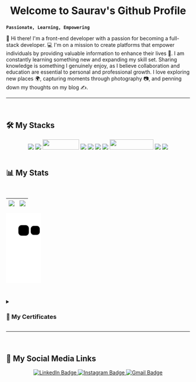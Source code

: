<h1 align="center">
  <b>Welcome to Saurav's Github Profile</b>
</h1>

**`Passionate, Learning, Empowering`**

👋 Hi there! I'm a front-end developer with a passion for becoming a full-stack developer. 💻 I'm on a mission to create platforms that empower individuals by providing valuable information to enhance their lives 🚀. I am constantly learning something new and expanding my skill set. Sharing knowledge is something I genuinely enjoy, as I believe collaboration and education are essential to personal and professional growth. I love exploring new places 🌍, capturing moments through photography 📷, and penning down my thoughts on my blog ✍️.

---
<br/>

## :hammer_and_wrench: My Stacks
<div align="center">
<img src="https://img.shields.io/badge/html5-%23E34F26.svg?style=for-the-badge&logo=html5&logoColor=white">
<img src="https://img.shields.io/badge/css3-%231572B6.svg?style=for-the-badge&logo=css3&logoColor=white">
<img width="100" height="28" src="https://img.shields.io/badge/javascript-%23323330.svg?style=for-the-badge&logo=javascript&logoColor=%23F7DF1E">
<img src ="https://img.shields.io/badge/Django-092E20?style=for-the-badge&logo=django&logoColor=white">
<img src="https://img.shields.io/badge/D3.js-F9A03C?logo=d3dotjs&logoColor=fff&style=for-the-badge">
<img src="https://img.shields.io/badge/python-3670A0?style=for-the-badge&logo=python&logoColor=ffdd54">

<!-- OTHER BADGES -->

<img src="https://img.shields.io/badge/Netlify-00C7B7?style=for-the-badge&logo=netlify&logoColor=white">
<img width="120" height="28" src="https://img.shields.io/badge/Visual%20Studio%20Code-0078d7.svg?style=for-the-badge&logo=visual-studio-code&logoColor=white">
<!--  OTHER BADGES-->
   
<img src="https://img.shields.io/badge/Windows-0078D6?style=for-the-badge&logo=windows&logoColor=white">
<img src="https://img.shields.io/badge/Ubuntu-E95420?logo=ubuntu&logoColor=fff&style=for-the-badge">
</div>

<br/>


## 📊 My Stats

<br/>

| <a href="https://github.com/sauravtiwari1?tab=repositories"><img align="center" src="sauravtiwari1-fr9gio8lx-sauravtiwari1s-projects.vercel.app/api?username=sauravtiwari1&show_icons=true&theme=radical" /> | <img align="center" src="sauravtiwari1-fr9gio8lx-sauravtiwari1s-projects.vercel.app/api/top-langs/?username=saurav&layout=compact&theme=radical" /></a> |
| ------------- | ------------- |

![Snake animation](https://github.com/sauravtiwari1/sauravtiwari1/blob/output/github-contribution-grid-snake.svg)

#

<details>
  <summary> <h3>📜 My Certificates</h3></summary>
  <div align="center">
  <a href="https://www.freecodecamp.org/certification/saurav-tiwari/responsive-web-design" rel="noopener noreferrer"><img width="35%" src="https://img.shields.io/badge/HTML5-E34F26?logo=html5&logoColor=fff&style=flat" alt="Responsive Web Design Badge"></a>
  <br/>
  <br/>
  <a href="https://www.freecodecamp.org/certification/saurav-tiwari/data-visualization" rel="noopener noreferrer"><img width="35%" src="https://img.shields.io/badge/D3.js-F9A03C?logo=d3dotjs&logoColor=fff&style=flat" alt="D3.js Badge"></a>
  </div>
</details>

---
<br/>

## :link: My Social Media Links
<div id="badges" align="center">
  <a href="https://www.linkedin.com/in/sauravtiwari2005/" rel="noopener noreferrer">
    <img src="https://img.shields.io/badge/LinkedIn-blue?style=for-the-badge&logo=linkedin&logoColor=white" alt="LinkedIn Badge"/>
  </a>
  <a href="https://www.instagram.com/saurav.gif" rel="noopener noreferrer">
    <img src="https://img.shields.io/badge/Instagram-E4355F?logo=instagram&logoColor=fff&style=for-the-badge" alt="Instagram Badge">
  </a>
  <a href="mailto:sauravtiwarigm@gmail.com" rel="noopener noreferrer">
  <img src="https://img.shields.io/badge/Gmail-EA4335?logo=gmail&logoColor=fff&style=for-the-badge" alt="Gmail Badge">
  </a>
</div>

